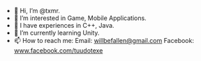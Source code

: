 - 👋 Hi, I’m @txmr.
- 👀 I’m interested in Game, Mobile Applications.
- 🍊 I have experiences in C++, Java.
- 🌱 I’m currently learning Unity.
- 📫 How to reach me: 
  Email: willbefallen@gmail.com
  Facebook: www.facebook.com/tuudotexe
<!---
k9-maru/k9-maru is a ✨ special ✨ repository because its `README.md` (this file) appears on your GitHub profile.
You can click the Preview link to take a look at your changes.
--->
